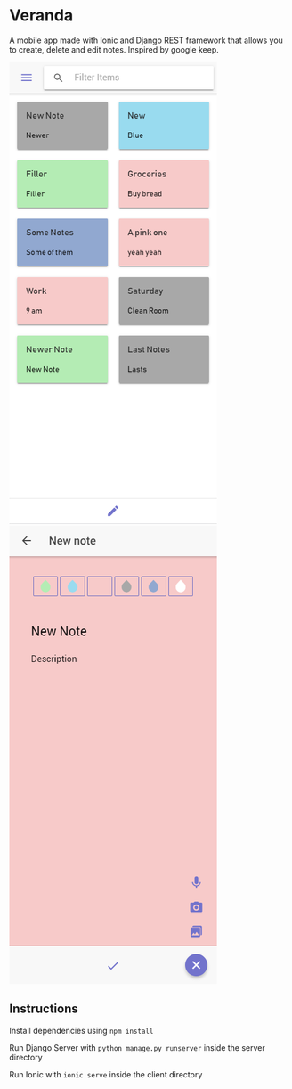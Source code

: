 # Veranda
A mobile app made with Ionic and Django REST framework that allows you to create, delete and edit notes. Inspired by google keep.

![Sample Pic](https://github.com/tomasamado/veranda/blob/LoginFix/sample%20images/Capture.PNG)    ![Sample Pic](https://github.com/tomasamado/veranda/blob/LoginFix/sample%20images/VerandaNote.PNG)

## Instructions
Install dependencies using ```npm install```

Run Django Server with ```python manage.py runserver``` inside the server directory

Run Ionic with ```ionic serve``` inside the client directory


